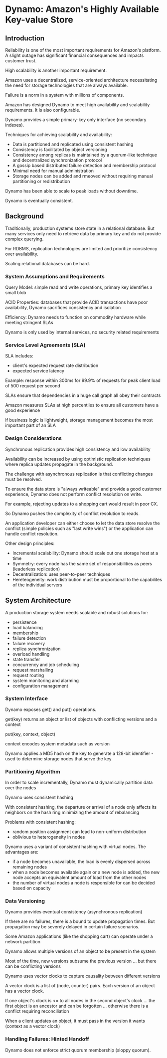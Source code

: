 # Dynamo: Amazon's Highly Available Key-value Store

## Introduction

Reliability is one of the most important requirements for Amazon's platform. A slight outage has significant financial consequences and impacts customer trust.

High scalability is another important requirement.

Amazon uses a decentralized, service-oriented architecture necessitating the need for storage technologies that are always available.

Failure is a norm in a system with millions of components. 

Amazon has designed Dynamo to meet high availability and scalability requirements. It is also configurable.

Dynamo provides a simple primary-key only interface (no secondary indexes).

Techniques for achieving scalability and availability:
- Data is partitioned and replicated using consistent hashing
- Consistency is facilitated by object versioning
- Consistency among replicas is maintained by a quorum-like technique and decentralized synchronization protocol
- A gossip based distributed failure detection and membership protocol
- Minimal need for manual administration
- Storage nodes can be added and rmeoved without requiring manual partitioning or redistribution

Dynamo has been able to scale to peak loads without downtime.

Dynamo is eventually consistent.

## Background

Traditionally, production systems store state in a relational database. But many services only need to retrieve data by primary key and do not provide complex querying.

For RDBMS, replication technologies are limited and prioritize consistency over availability. 

Scaling relational databases can be hard.

### System Assumptions and Requirements

Query Model: simple read and write operations, primary key identifies a small blob

ACID Properties: databases that provide ACID transactions have poor availability, Dynamo sacrifices consistency and isolation

Efficiency: Dynamo needs to function on commodity hardware while meeting stringent SLAs

Dynamo is only used by internal services, no security related requirements

### Service Level Agreements (SLA)

SLA includes:
- client's expected request rate distribution
- expected service latency

Example: response within 300ms for 99.9% of requests for peak client load of 500 request per second

SLAs ensure that dependencies in a huge call graph all obey their contracts

Amazon measures SLAs at high percentiles to ensure all customers have a good experience

If business logic is lightweight, storage management becomes the most important part of an SLA

### Design Considerations

Synchronous replication provides high consistency and low availability

Availability can be increased by using optimistic replication techniques where replica updates propagate in the background.

The challenge with asynchronous replication is that conflicting changes must be resolved.

To ensure the data store is "always writeable" and provide a good customer experience, Dynamo does not perform conflict resolution on write. 

For example, rejecting updates to a shopping cart would result in poor CX. 

So Dynamo pushes the complexity of conflict resolution to reads.

An application developer can either choose to let the data store resolve the conflict (simple policies such as "last write wins") or the application can handle conflict resolution.

Other design principles:
- Incremental scalability: Dynamo should scale out one storage host at a time
- Symmetry: every node has the same set of responsibilities as peers (leaderless replication)
- Decentralization: uses peer-to-peer techniques
- Hereteogeneity: work distribution must be proportional to the capabilites of the individual servers

## System Architecture

A production storage system needs scalable and robust solutions for:
- persistence
- load balancing
- membership
- failure detection
- failure recovery
- replica synchronization
- overload handling
- state transfer
- concurrency and job scheduling
- request marshalling
- request routing
- system monitoring and alarming
- configuration management

### System Interface

Dynamo exposes get() and put() operations.

get(key) returns an object or list of objects with conflicting versions and a context

put(key, context, object)

context encodes system metadata such as version

Dynamo applies a MD5 hash on the key to generate a 128-bit identifier - used to determine storage nodes that serve the key

### Partitioning Algorithm

In order to scale incrementally, Dynamo must dynamically partition data over the nodes

Dynamo uses consistent hashing

With consistent hashing, the departure or arrival of a node only affects its neighbors on the hash ring minimizing the amount of rebalancing

Problems with consistent hashing:
- random position assignment can lead to non-uniform distribution
- oblivious to heterogeneity in nodes

Dynamo uses a variant of consistent hashing with virtual nodes. The advantages are:
- if a node becomes unavailable, the load is evenly dispersed across remaining nodes
- when a node becomes available again or a new node is added, the new node accepts an equivalent amount of load from the other nodes
- the number of virtual nodes a node is responsible for can be decided based on capacity

### Data Versioning

Dynamo provides eventual consistency (asynchronous replication)

If there are no failures, there is a bound to update propagation times. But propagation may be severely delayed in certain failure scenarios.

Some Amazon applications (like the shopping cart) can operate under a network partition

Dynamo allows multiple versions of an object to be present in the system

Most of the time, new versions subsume the previous version ... but there can be conflicting versions

Dynamo uses vector clocks to capture causality between different versions

A vector clock is a list of (node, counter) pairs. Each version of an object has a vector clock.

If one object's clock is <= to all nodes in the second object's clock ... the first object is an ancestor and can be forgotten ... otherwise there is a conflict requiring reconciliation

When a client updates an object, it must pass in the version it wants (context as a vector clock)

### Handling Failures: Hinted Handoff

Dynamo does not enforce strict quorum membership (sloppy quorum).

